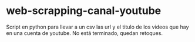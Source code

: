 # web-scrapping-canal-youtube
Script en python para llevar a un csv las url y el titulo de los videos que hay en una cuenta de youtube.
No está terminado, quedan retoques.
